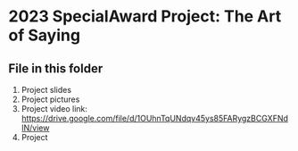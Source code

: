# 2023 SpecialAward Project: The Art of Saying
## File in this folder
1. Project slides
2. Project pictures
3. Project video link: https://drive.google.com/file/d/1OUhnTqUNdqv45ys85FARygzBCGXFNdlN/view
4. Project

